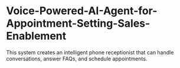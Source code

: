 # Voice-Powered-AI-Agent-for-Appointment-Setting-Sales-Enablement
This system creates an intelligent phone receptionist that can handle conversations, answer FAQs, and schedule appointments.
